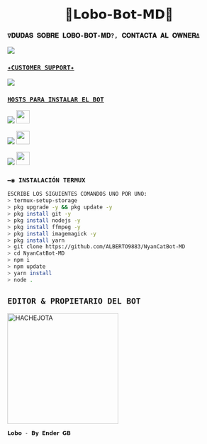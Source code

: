 <h1 align='center'>🐺𝗟𝗼𝗯𝗼-𝗕𝗼𝘁-𝗠𝗗🐺</h1>

  
### `∇𝐃𝐔𝐃𝐀𝐒 𝐒𝐎𝐁𝐑𝐄 𝐋𝐎𝐁𝐎-𝐁𝐎𝐓-𝐌𝐃?, 𝐂𝐎𝐍𝐓𝐀𝐂𝐓𝐀 𝐀𝐋 𝐎𝐖𝐍𝐄𝐑Δ `
<a href="http://wa.me/50576390682" target="blank"><img src="https://img.shields.io/badge/𝐄𝐍𝐃𝐄𝐑_𝐆𝐁_𝐂𝐑𝐄𝐀𝐃𝐎𝐑-25D366?style=for-the-badge&logo=whatsapp&logoColor=white" />

### `✦CUSTOMER SUPPORT✦`
<a href="http://wa.me/51992004117" target="blank"><img src="https://img.shields.io/badge/𝐇𝐀𝐂𝐇𝐄_𝐉𝐎𝐓𝐀_𝐂𝐎𝐒𝐓𝐎𝐌𝐄𝐑_𝐒𝐔𝐏𝐏𝐎𝐑𝐓-25D366?style=for-the-badge&logo=whatsapp&logoColor=white" />
  
 
  
### `HOSTS PARA INSTALAR EL BOT`
  <p align="hihg">   
<a href="https://portal.acidicnodes.com" target="_blank"> <img src="https://img.shields.io/badge/-AcidicNodes-%23E4405F?style=for-the-badge&logo=acidicnodes&logoColor=black" target="_blank"></a> <img src="https://github.com/DIEGO-OFC/DORRAT-BOT-MD/blob/main/galeria/acidicnodes.png" height="30px">
<p align="hihg">   
<a href="https://dash.boxmineworld.com/login" target="_blank"> <img src="https://img.shields.io/badge/-Boxmineworld-%23E4405F?style=for-the-badge&logo=Boxmineworld&logoColor=black" target="_blank"></a> <img src="https://github.com/DIEGO-OFC/DORRAT-BOT-MD/blob/main/galeria/Boxmine.png" height="30px">
<p align="hihg">   
<a href="https://www.mediafire.com/file/nbe32g0kjl99yul/Termux_0.119.1.apk/file
" target="_blank"> <img src="https://img.shields.io/badge/-DESCARGAR_TERMUX-%23E4405F?style=for-the-badge&logo=DESCARGAR_TERMUX&logoColor=black" target="_blank"></a> <img src="https://github.com/DIEGO-OFC/DORRAT-BOT-MD/blob/main/galeria/unnamed.png" height="30px">

### `—◉ INSTALACIÓN TERMUX`
```bash
ESCRIBE LOS SIGUIENTES COMANDOS UNO POR UNO:
> termux-setup-storage
> pkg upgrade -y && pkg update -y
> pkg install git -y
> pkg install nodejs -y
> pkg install ffmpeg -y
> pkg install imagemagick -y
> pkg install yarn
> git clone https://github.com/ALBERTO9883/NyanCatBot-MD
> cd NyanCatBot-MD
> npm i
> npm update
> yarn install
> node .
```
## `EDITOR & PROPIETARIO DEL BOT` 
<a href="https://github.com/HACHEJOTA"><img src="https://github.com/HACHEJOTA.png" width="250" height="250" alt="HACHEJOTA"/></a>
  
`𝗟𝗼𝗯𝗼 - 𝗕𝘆 𝗘𝗻𝗱𝗲𝗿 𝗚𝗕`
